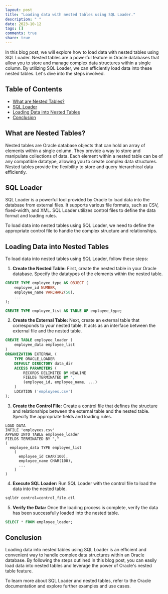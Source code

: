 ```yaml
---
layout: post
title: "Loading data with nested tables using SQL Loader."
description: " "
date: 2023-10-12
tags: []
comments: true
share: true
---
```


In this blog post, we will explore how to load data with nested tables using SQL Loader. Nested tables are a powerful feature in Oracle databases that allow you to store and manage complex data structures within a single column. By utilizing SQL Loader, we can efficiently load data into these nested tables. Let's dive into the steps involved.

## Table of Contents
- [What are Nested Tables?](#what-are-nested-tables)
- [SQL Loader](#sql-loader)
- [Loading Data into Nested Tables](#loading-data-into-nested-tables)
- [Conclusion](#conclusion)

## What are Nested Tables?

Nested tables are Oracle database objects that can hold an array of elements within a single column. They provide a way to store and manipulate collections of data. Each element within a nested table can be of any compatible datatype, allowing you to create complex data structures. Nested tables provide the flexibility to store and query hierarchical data efficiently.

## SQL Loader

SQL Loader is a powerful tool provided by Oracle to load data into the database from external files. It supports various file formats, such as CSV, fixed-width, and XML. SQL Loader utilizes control files to define the data format and loading rules.

To load data into nested tables using SQL Loader, we need to define the appropriate control file to handle the complex structure and relationships.

## Loading Data into Nested Tables

To load data into nested tables using SQL Loader, follow these steps:

1. **Create the Nested Table:** First, create the nested table in your Oracle database. Specify the datatypes of the elements within the nested table.
```sql
CREATE TYPE employee_type AS OBJECT (
    employee_id NUMBER,
    employee_name VARCHAR2(50),
    ...
);

CREATE TYPE employee_list AS TABLE OF employee_type;
```

2. **Create the External Table:** Next, create an external table that corresponds to your nested table. It acts as an interface between the external file and the nested table.
```sql
CREATE TABLE employee_loader (
    employee_data employee_list
)
ORGANIZATION EXTERNAL (
    TYPE ORACLE_LOADER
    DEFAULT DIRECTORY data_dir
    ACCESS PARAMETERS (
        RECORDS DELIMITED BY NEWLINE
        FIELDS TERMINATED BY ','
        (employee_id, employee_name, ...)
    )
    LOCATION ('employees.csv')
);
```

3. **Create the Control File:** Create a control file that defines the structure and relationships between the external table and the nested table. Specify the appropriate fields and loading rules.
```plaintext
LOAD DATA
INFILE 'employees.csv'
APPEND INTO TABLE employee_loader
FIELDS TERMINATED BY ","
(
  employee_data TYPE employee_list
    (     
      employee_id CHAR(100),
      employee_name CHAR(100),
      ...
    )
)
```

4. **Execute SQL Loader:** Run SQL Loader with the control file to load the data into the nested table.
```bash
sqlldr control=control_file.ctl
```

5. **Verify the Data:** Once the loading process is complete, verify the data has been successfully loaded into the nested table.
```sql
SELECT * FROM employee_loader;
```

## Conclusion

Loading data into nested tables using SQL Loader is an efficient and convenient way to handle complex data structures within an Oracle database. By following the steps outlined in this blog post, you can easily load data into nested tables and leverage the power of Oracle's nested table feature.

To learn more about SQL Loader and nested tables, refer to the Oracle documentation and explore further examples and use cases.